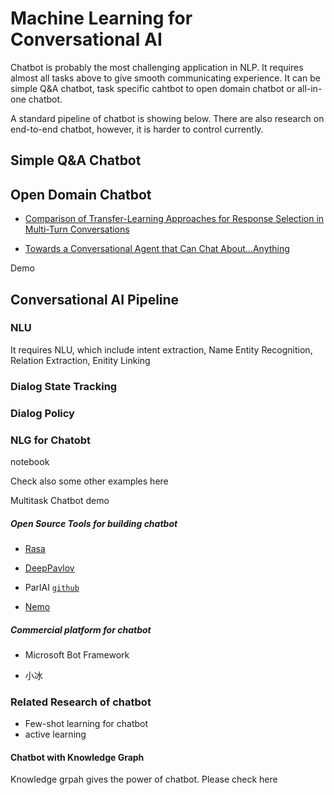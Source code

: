 # Machine Learning for Conversational AI


Chatbot is probably the most challenging application in NLP. It requires almost all tasks above to give smooth communicating experience.
It can be simple Q&A chatbot, task specific cahtbot to open domain chatbot or all-in-one chatbot. 

A standard pipeline of chatbot is showing below. There are also research on end-to-end chatbot, however, it is harder to control currently. 

## Simple Q&A Chatbot


## Open Domain Chatbot

* [Comparison of Transfer-Learning Approaches for Response Selection in Multi-Turn Conversations](http://workshop.colips.org/dstc7/papers/17.pdf)

* [Towards a Conversational Agent that Can Chat About…Anything](https://ai.googleblog.com/2020/01/towards-conversational-agent-that-can.html)

Demo

## Conversational AI Pipeline

### NLU

It requires NLU, which include intent extraction, Name Entity Recognition, Relation Extraction, Enitity Linking

### Dialog State Tracking

### Dialog Policy

### NLG for Chatobt

notebook  

Check also some other examples here



Multitask Chatbot demo



##### Open Source Tools for building chatbot

* [Rasa](https://rasa.com/)

* [DeepPavlov](http://deeppavlov.ai/)

* ParlAI [`github`](https://github.com/facebookresearch/ParlAI)

* [Nemo]()

##### Commercial platform for chatbot

* Microsoft Bot Framework

* 小冰

### Related Research of chatbot

* Few-shot learning for chatbot
* active learning

#### Chatbot with Knowledge Graph

Knowledge grpah gives the power of chatbot. Please check here 




